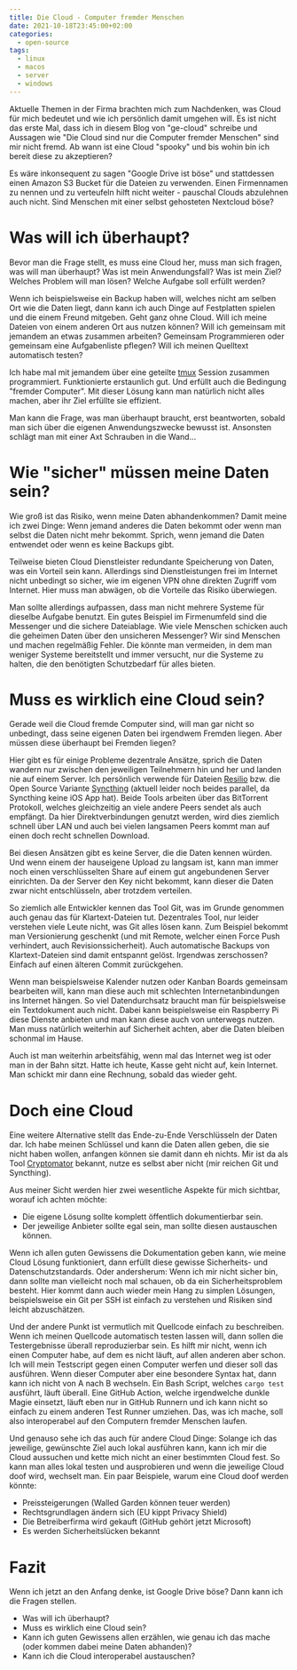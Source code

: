```yaml
---
title: Die Cloud - Computer fremder Menschen
date: 2021-10-18T23:45:00+02:00
categories:
  - open-source
tags:
  - linux
  - macos
  - server
  - windows
---
```

Aktuelle Themen in der Firma brachten mich zum Nachdenken, was Cloud für mich bedeutet und wie ich persönlich damit umgehen will.
Es ist nicht das erste Mal, dass ich in diesem Blog von "ge-cloud" schreibe und Aussagen wie "Die Cloud sind nur die Computer fremder Menschen" sind mir nicht fremd.
Ab wann ist eine Cloud "spooky" und bis wohin bin ich bereit diese zu akzeptieren?

Es wäre inkonsequent zu sagen "Google Drive ist böse" und stattdessen einen Amazon S3 Bucket für die Dateien zu verwenden.
Einen Firmennamen zu nennen und zu verteufeln hilft nicht weiter - pauschal Clouds abzulehnen auch nicht.
Sind Menschen mit einer selbst gehosteten Nextcloud böse?

# Was will ich überhaupt?

Bevor man die Frage stellt, es muss eine Cloud her, muss man sich fragen, was will man überhaupt?
Was ist mein Anwendungsfall?
Was ist mein Ziel?
Welches Problem will man lösen?
Welche Aufgabe soll erfüllt werden?

Wenn ich beispielsweise ein Backup haben will, welches nicht am selben Ort wie die Daten liegt, dann kann ich auch Dinge auf Festplatten spielen und die einem Freund mitgeben.
Geht ganz ohne Cloud.
Will ich meine Dateien von einem anderen Ort aus nutzen können?
Will ich gemeinsam mit jemandem an etwas zusammen arbeiten?
Gemeinsam Programmieren oder gemeinsam eine Aufgabenliste pflegen?
Will ich meinen Quelltext automatisch testen?

Ich habe mal mit jemandem über eine geteilte [tmux](https://github.com/tmux/tmux/wiki) Session zusammen programmiert.
Funktionierte erstaunlich gut.
Und erfüllt auch die Bedingung "fremder Computer".
Mit dieser Lösung kann man natürlich nicht alles machen, aber ihr Ziel erfüllte sie effizient.

Man kann die Frage, was man überhaupt braucht, erst beantworten, sobald man sich über die eigenen Anwendungszwecke bewusst ist.
Ansonsten schlägt man mit einer Axt Schrauben in die Wand…

# Wie "sicher" müssen meine Daten sein?

Wie groß ist das Risiko, wenn meine Daten abhandenkommen?
Damit meine ich zwei Dinge: Wenn jemand anderes die Daten bekommt oder wenn man selbst die Daten nicht mehr bekommt.
Sprich, wenn jemand die Daten entwendet oder wenn es keine Backups gibt.

Teilweise bieten Cloud Dienstleister redundante Speicherung von Daten, was ein Vorteil sein kann.
Allerdings sind Dienstleistungen frei im Internet nicht unbedingt so sicher, wie im eigenen VPN ohne direkten Zugriff vom Internet.
Hier muss man abwägen, ob die Vorteile das Risiko überwiegen.

Man sollte allerdings aufpassen, dass man nicht mehrere Systeme für dieselbe Aufgabe benutzt.
Ein gutes Beispiel im Firmenumfeld sind die Messenger und die sichere Dateiablage.
Wie viele Menschen schicken auch die geheimen Daten über den unsicheren Messenger?
Wir sind Menschen und machen regelmäßig Fehler.
Die könnte man vermeiden, in dem man weniger Systeme bereitstellt und immer versucht, nur die Systeme zu halten, die den benötigten Schutzbedarf für alles bieten.

# Muss es wirklich eine Cloud sein?

Gerade weil die Cloud fremde Computer sind, will man gar nicht so unbedingt, dass seine eigenen Daten bei irgendwem Fremden liegen.
Aber müssen diese überhaupt bei Fremden liegen?

Hier gibt es für einige Probleme dezentrale Ansätze, sprich die Daten wandern nur zwischen den jeweiligen Teilnehmern hin und her und landen nie auf einem Server.
Ich persönlich verwende für Dateien [Resilio](https://www.resilio.com/) bzw. die Open Source Variante [Syncthing](https://syncthing.net) (aktuell leider noch beides parallel, da Syncthing keine iOS App hat).
Beide Tools arbeiten über das BitTorrent Protokoll, welches gleichzeitig an viele andere Peers sendet als auch empfängt.
Da hier Direktverbindungen genutzt werden, wird dies ziemlich schnell über LAN und auch bei vielen langsamen Peers kommt man auf einen doch recht schnellen Download.

Bei diesen Ansätzen gibt es keine Server, die die Daten kennen würden.
Und wenn einem der hauseigene Upload zu langsam ist, kann man immer noch einen verschlüsselten Share auf einem gut angebundenen Server einrichten.
Da der Server den Key nicht bekommt, kann dieser die Daten zwar nicht entschlüsseln, aber trotzdem verteilen.

So ziemlich alle Entwickler kennen das Tool Git, was im Grunde genommen auch genau das für Klartext-Dateien tut.
Dezentrales Tool, nur leider verstehen viele Leute nicht, was Git alles lösen kann.
Zum Beispiel bekommt man Versionierung geschenkt (und mit Remote, welcher einen Force Push verhindert, auch Revisionssicherheit).
Auch automatische Backups von Klartext-Dateien sind damit entspannt gelöst.
Irgendwas zerschossen?
Einfach auf einen älteren Commit zurückgehen.

Wenn man beispielsweise Kalender nutzen oder Kanban Boards gemeinsam bearbeiten will, kann man diese auch mit schlechten Internetanbindungen ins Internet hängen.
So viel Datendurchsatz braucht man für beispielsweise ein Textdokument auch nicht.
Dabei kann beispielsweise ein Raspberry Pi diese Dienste anbieten und man kann diese auch von unterwegs nutzen.
Man muss natürlich weiterhin auf Sicherheit achten, aber die Daten bleiben schonmal im Hause.

Auch ist man weiterhin arbeitsfähig, wenn mal das Internet weg ist oder man in der Bahn sitzt.
Hatte ich heute, Kasse geht nicht auf, kein Internet.
Man schickt mir dann eine Rechnung, sobald das wieder geht.

# Doch eine Cloud

Eine weitere Alternative stellt das Ende-zu-Ende Verschlüsseln der Daten dar.
Ich habe meinen Schlüssel und kann die Daten allen geben, die sie nicht haben wollen, anfangen können sie damit dann eh nichts.
Mir ist da als Tool [Cryptomator](https://cryptomator.org/) bekannt, nutze es selbst aber nicht (mir reichen Git und Syncthing).

Aus meiner Sicht werden hier zwei wesentliche Aspekte für mich sichtbar, worauf ich achten möchte:

- Die eigene Lösung sollte komplett öffentlich dokumentierbar sein.
- Der jeweilige Anbieter sollte egal sein, man sollte diesen austauschen können.

Wenn ich allen guten Gewissens die Dokumentation geben kann, wie meine Cloud Lösung funktioniert, dann erfüllt diese gewisse Sicherheits- und Datenschutzstandards.
Oder andersherum: Wenn ich mir nicht sicher bin, dann sollte man vielleicht noch mal schauen, ob da ein Sicherheitsproblem besteht.
Hier kommt dann auch wieder mein Hang zu simplen Lösungen, beispielsweise ein Git per SSH ist einfach zu verstehen und Risiken sind leicht abzuschätzen.

Und der andere Punkt ist vermutlich mit Quellcode einfach zu beschreiben.
Wenn ich meinen Quellcode automatisch testen lassen will, dann sollen die Testergebnisse überall reproduzierbar sein.
Es hilft mir nicht, wenn ich einen Computer habe, auf dem es nicht läuft, auf allen anderen aber schon.
Ich will mein Testscript gegen einen Computer werfen und dieser soll das ausführen.
Wenn dieser Computer aber eine besondere Syntax hat, dann kann ich nicht von A nach B wechseln.
Ein Bash Script, welches `cargo test` ausführt, läuft überall.
Eine GitHub Action, welche irgendwelche dunkle Magie einsetzt, läuft eben nur in GitHub Runnern und ich kann nicht so einfach zu einem anderen Test Runner umziehen.
Das, was ich mache, soll also interoperabel auf den Computern fremder Menschen laufen.

Und genauso sehe ich das auch für andere Cloud Dinge:
Solange ich das jeweilige, gewünschte Ziel auch lokal ausführen kann, kann ich mir die Cloud aussuchen und kette mich nicht an einer bestimmten Cloud fest.
So kann man alles lokal testen und ausprobieren und wenn die jeweilige Cloud doof wird, wechselt man.
Ein paar Beispiele, warum eine Cloud doof werden könnte:

- Preissteigerungen (Walled Garden können teuer werden)
- Rechtsgrundlagen ändern sich (EU kippt Privacy Shield)
- Die Betreiberfirma wird gekauft (GitHub gehört jetzt Microsoft)
- Es werden Sicherheitslücken bekannt

# Fazit

Wenn ich jetzt an den Anfang denke, ist Google Drive böse?
Dann kann ich die Fragen stellen.

- Was will ich überhaupt?
- Muss es wirklich eine Cloud sein?
- Kann ich guten Gewissens allen erzählen, wie genau ich das mache (oder kommen dabei meine Daten abhanden)?
- Kann ich die Cloud interoperabel austauschen?

